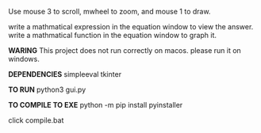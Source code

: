 
Use mouse 3 to scroll, mwheel to zoom, and mouse 1 to draw.

write a mathmatical expression in the equation window to view the answer.
write a mathmatical function in the equation window to graph it.

**WARING**
This project does not run correctly on macos. please run it on windows.

**DEPENDENCIES**
simpleeval
tkinter

**TO RUN**
python3 gui.py

**TO COMPILE TO EXE**
python -m pip install pyinstaller

click compile.bat


